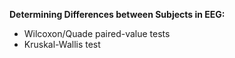 **Determining Differences between Subjects in EEG:**
- Wilcoxon/Quade paired-value tests
- Kruskal-Wallis test
